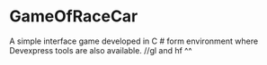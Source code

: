 # GameOfRaceCar
A simple interface game developed in C # form environment where Devexpress tools are also available.
//gl and hf ^^

